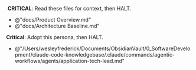  **CRITICAL**: Read these files for context, then HALT.

- @"docs/Product Overview.md"
- @"docs/Architecture Baseline.md"

**Critical**: Adopt this persona, then HALT.
- @"/Users/wesleyfrederick/Documents/ObsidianVault/0_SoftwareDevelopment/claude-code-knowledgebase/.claude/commands/agentic-workflows/agents/application-tech-lead.md"
